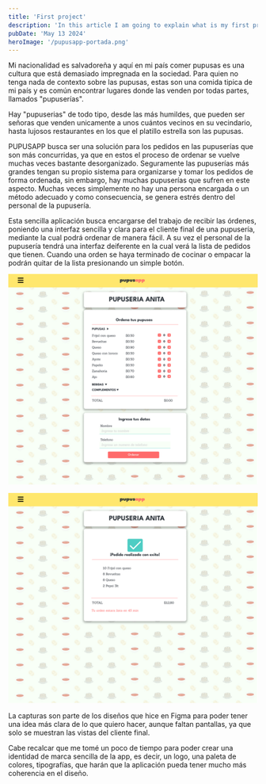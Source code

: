 ```yaml
---
title: 'First project'
description: 'In this article I am going to explain what is my first project'
pubDate: 'May 13 2024'
heroImage: '/pupusapp-portada.png'
---
```


Mi nacionalidad es salvadoreña y aquí en mi país comer pupusas es una cultura que está demasiado impregnada en la sociedad. Para quien no tenga nada de contexto sobre las pupusas, estas son una comida tipica de mi país y es común encontrar lugares donde las venden por todas partes, llamados "pupuserías".

Hay "pupuserias" de todo tipo, desde las más humildes, que pueden ser señoras que venden unicamente a unos cuántos vecinos en su vecindario, hasta lujosos restaurantes en los que el platillo estrella son las pupusas.

PUPUSAPP busca ser una solución para los pedidos en las pupuserías que son más concurridas, ya que en estos el proceso de ordenar se vuelve muchas veces bastante desorganizado. Seguramente las pupuserías más grandes tengan su propio sistema para organizarse y tomar los pedidos de forma ordenada, sin embargo, hay muchas pupuserías que sufren en este aspecto. Muchas veces simplemente no hay una persona encargada o un método adecuado y como consecuencia, se genera estrés dentro del personal de la pupusería.

Esta sencilla aplicación busca encargarse del trabajo de recibir las órdenes, poniendo una interfaz sencilla y clara para el cliente final de una pupusería, mediante la cual podrá ordenar de manera fácil. A su vez el personal de la pupusería tendrá una interfaz deiferente en la cual verá la lista de pedidos que tienen. Cuando una orden se haya terminado de cocinar o empacar la podrán quitar de la lista presionando un simple botón.

![Screenshot de pupusapp](./public/Frame2.jpg)

![Screenshot de pupusapp](./public/Frame3.jpg)

La capturas son parte de los diseños que hice en Figma para poder tener una idea más clara de lo que quiero hacer, aunque faltan pantallas, ya que solo se muestran las vistas del cliente final.

Cabe recalcar que me tomé un poco de tiempo para poder crear una identidad de marca sencilla de la app, es decir, un logo, una paleta de colores, tipografías, que harán que la aplicación pueda tener mucho más coherencia en el diseño.
